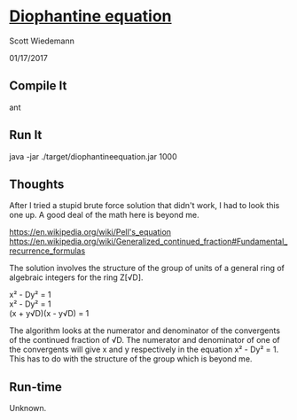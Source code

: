 # [Diophantine equation](http://projecteuler.net/problem=66)
Scott Wiedemann

01/17/2017

## Compile It
ant

## Run It
java -jar ./target/diophantineequation.jar 1000

## Thoughts

After I tried a stupid brute force solution that didn't work, I had to look this one up.  A good deal of the math here is beyond me.

https://en.wikipedia.org/wiki/Pell's_equation
https://en.wikipedia.org/wiki/Generalized_continued_fraction#Fundamental_recurrence_formulas

The solution involves the structure of the group of units of a general ring of algebraic integers for the ring Z[√D].

x² - Dy² = 1  
x² - Dy² = 1  
(x + y√D)(x - y√D) = 1  

The algorithm looks at the numerator and denominator of the convergents of the continued fraction of √D.  The numerator and denominator of one of the convergents will give x and y respectively in the equation x² - Dy² = 1.  This has to do with the structure of the group which is beyond me.

## Run-time
Unknown.

